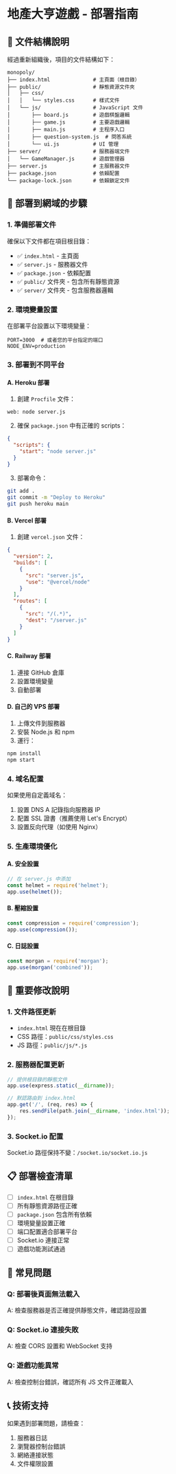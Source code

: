 # 地產大亨遊戲 - 部署指南

## 📁 文件結構說明

經過重新組織後，項目的文件結構如下：

```
monopoly/
├── index.html              # 主頁面（根目錄）
├── public/                 # 靜態資源文件夾
│   ├── css/
│   │   └── styles.css      # 樣式文件
│   └── js/                 # JavaScript 文件
│       ├── board.js        # 遊戲棋盤邏輯
│       ├── game.js         # 主要遊戲邏輯
│       ├── main.js         # 主程序入口
│       ├── question-system.js  # 問答系統
│       └── ui.js           # UI 管理
├── server/                 # 服務器端文件
│   └── GameManager.js      # 遊戲管理器
├── server.js               # 主服務器文件
├── package.json            # 依賴配置
└── package-lock.json       # 依賴鎖定文件
```

## 🚀 部署到網域的步驟

### 1. 準備部署文件

確保以下文件都在項目根目錄：
- ✅ `index.html` - 主頁面
- ✅ `server.js` - 服務器文件
- ✅ `package.json` - 依賴配置
- ✅ `public/` 文件夾 - 包含所有靜態資源
- ✅ `server/` 文件夾 - 包含服務器邏輯

### 2. 環境變量設置

在部署平台設置以下環境變量：
```
PORT=3000  # 或者您的平台指定的端口
NODE_ENV=production
```

### 3. 部署到不同平台

#### A. Heroku 部署
1. 創建 `Procfile` 文件：
```
web: node server.js
```

2. 確保 `package.json` 中有正確的 scripts：
```json
{
  "scripts": {
    "start": "node server.js"
  }
}
```

3. 部署命令：
```bash
git add .
git commit -m "Deploy to Heroku"
git push heroku main
```

#### B. Vercel 部署
1. 創建 `vercel.json` 文件：
```json
{
  "version": 2,
  "builds": [
    {
      "src": "server.js",
      "use": "@vercel/node"
    }
  ],
  "routes": [
    {
      "src": "/(.*)",
      "dest": "/server.js"
    }
  ]
}
```

#### C. Railway 部署
1. 連接 GitHub 倉庫
2. 設置環境變量
3. 自動部署

#### D. 自己的 VPS 部署
1. 上傳文件到服務器
2. 安裝 Node.js 和 npm
3. 運行：
```bash
npm install
npm start
```

### 4. 域名配置

如果使用自定義域名：
1. 設置 DNS A 記錄指向服務器 IP
2. 配置 SSL 證書（推薦使用 Let's Encrypt）
3. 設置反向代理（如使用 Nginx）

### 5. 生產環境優化

#### A. 安全設置
```javascript
// 在 server.js 中添加
const helmet = require('helmet');
app.use(helmet());
```

#### B. 壓縮設置
```javascript
const compression = require('compression');
app.use(compression());
```

#### C. 日誌設置
```javascript
const morgan = require('morgan');
app.use(morgan('combined'));
```

## 🔧 重要修改說明

### 1. 文件路徑更新
- `index.html` 現在在根目錄
- CSS 路徑：`public/css/styles.css`
- JS 路徑：`public/js/*.js`

### 2. 服務器配置更新
```javascript
// 提供根目錄的靜態文件
app.use(express.static(__dirname));

// 默認路由到 index.html
app.get('/', (req, res) => {
    res.sendFile(path.join(__dirname, 'index.html'));
});
```

### 3. Socket.io 配置
Socket.io 路徑保持不變：`/socket.io/socket.io.js`

## 📋 部署檢查清單

- [ ] `index.html` 在根目錄
- [ ] 所有靜態資源路徑正確
- [ ] `package.json` 包含所有依賴
- [ ] 環境變量設置正確
- [ ] 端口配置適合部署平台
- [ ] Socket.io 連接正常
- [ ] 遊戲功能測試通過

## 🐛 常見問題

### Q: 部署後頁面無法載入
A: 檢查服務器是否正確提供靜態文件，確認路徑設置

### Q: Socket.io 連接失敗
A: 檢查 CORS 設置和 WebSocket 支持

### Q: 遊戲功能異常
A: 檢查控制台錯誤，確認所有 JS 文件正確載入

## 📞 技術支持

如果遇到部署問題，請檢查：
1. 服務器日誌
2. 瀏覽器控制台錯誤
3. 網絡連接狀態
4. 文件權限設置
